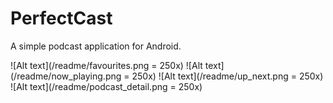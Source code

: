 PerfectCast
=============

A simple podcast application for Android.

![Alt text](/readme/favourites.png = 250x)
![Alt text](/readme/now_playing.png = 250x)
![Alt text](/readme/up_next.png = 250x)
![Alt text](/readme/podcast_detail.png = 250x)
